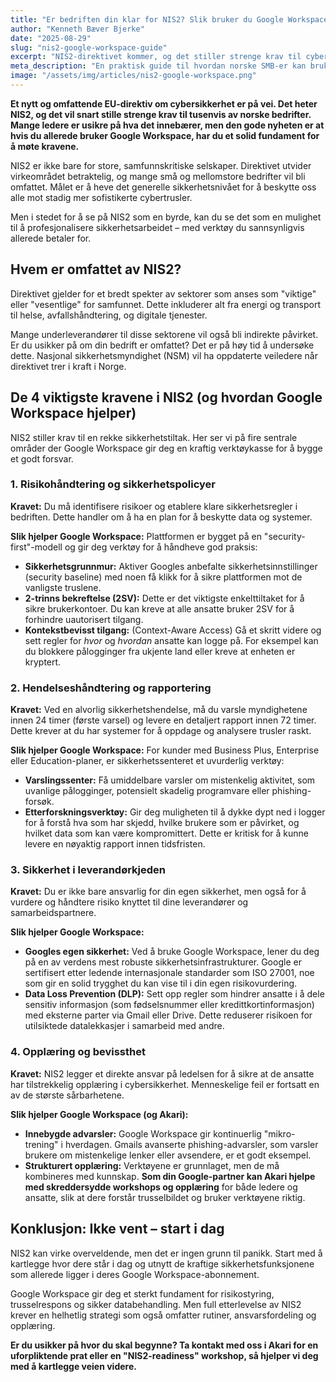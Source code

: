 ```yaml
---
title: "Er bedriften din klar for NIS2? Slik bruker du Google Workspace for å møte de nye EU-kravene"
author: "Kenneth Bæver Bjerke"
date: "2025-08-29"
slug: "nis2-google-workspace-guide"
excerpt: "NIS2-direktivet kommer, og det stiller strenge krav til cybersikkerhet. Oppdag hvordan Google Workspace gir deg verktøyene du trenger for risikostyring, rapportering og sikkerhet."
meta_description: "En praktisk guide til hvordan norske SMB-er kan bruke Google Workspace for å oppfylle kravene i EUs NIS2-direktiv. Lær om sikkerhetstiltak, rapportering og risikohåndtering."
image: "/assets/img/articles/nis2-google-workspace.png"
---
```


**Et nytt og omfattende EU-direktiv om cybersikkerhet er på vei. Det heter NIS2, og det vil snart stille strenge krav til tusenvis av norske bedrifter. Mange ledere er usikre på hva det innebærer, men den gode nyheten er at hvis du allerede bruker Google Workspace, har du et solid fundament for å møte kravene.**

NIS2 er ikke bare for store, samfunnskritiske selskaper. Direktivet utvider virkeområdet betraktelig, og mange små og mellomstore bedrifter vil bli omfattet. Målet er å heve det generelle sikkerhetsnivået for å beskytte oss alle mot stadig mer sofistikerte cybertrusler.

Men i stedet for å se på NIS2 som en byrde, kan du se det som en mulighet til å profesjonalisere sikkerhetsarbeidet – med verktøy du sannsynligvis allerede betaler for.

## Hvem er omfattet av NIS2?

Direktivet gjelder for et bredt spekter av sektorer som anses som "viktige" eller "vesentlige" for samfunnet. Dette inkluderer alt fra energi og transport til helse, avfallshåndtering, og digitale tjenester.

Mange underleverandører til disse sektorene vil også bli indirekte påvirket. Er du usikker på om din bedrift er omfattet? Det er på høy tid å undersøke dette. Nasjonal sikkerhetsmyndighet (NSM) vil ha oppdaterte veiledere når direktivet trer i kraft i Norge.

## De 4 viktigste kravene i NIS2 (og hvordan Google Workspace hjelper)

NIS2 stiller krav til en rekke sikkerhetstiltak. Her ser vi på fire sentrale områder der Google Workspace gir deg en kraftig verktøykasse for å bygge et godt forsvar.

### 1. Risikohåndtering og sikkerhetspolicyer

**Kravet:** Du må identifisere risikoer og etablere klare sikkerhetsregler i bedriften. Dette handler om å ha en plan for å beskytte data og systemer.

**Slik hjelper Google Workspace:**
Plattformen er bygget på en "security-first"-modell og gir deg verktøy for å håndheve god praksis:
* **Sikkerhetsgrunnmur:** Aktiver Googles anbefalte sikkerhetsinnstillinger (security baseline) med noen få klikk for å sikre plattformen mot de vanligste truslene.
* **2-trinns bekreftelse (2SV):** Dette er det viktigste enkelttiltaket for å sikre brukerkontoer. Du kan kreve at alle ansatte bruker 2SV for å forhindre uautorisert tilgang.
* **Kontekstbevisst tilgang:** (Context-Aware Access) Gå et skritt videre og sett regler for *hvor* og *hvordan* ansatte kan logge på. For eksempel kan du blokkere pålogginger fra ukjente land eller kreve at enheten er kryptert.

### 2. Hendelseshåndtering og rapportering

**Kravet:** Ved en alvorlig sikkerhetshendelse, må du varsle myndighetene innen 24 timer (første varsel) og levere en detaljert rapport innen 72 timer. Dette krever at du har systemer for å oppdage og analysere trusler raskt.

**Slik hjelper Google Workspace:**
For kunder med Business Plus, Enterprise eller Education-planer, er sikkerhetssenteret et uvurderlig verktøy:
* **Varslingssenter:** Få umiddelbare varsler om mistenkelig aktivitet, som uvanlige pålogginger, potensielt skadelig programvare eller phishing-forsøk.
* **Etterforskningsverktøy:** Gir deg muligheten til å dykke dypt ned i logger for å forstå hva som har skjedd, hvilke brukere som er påvirket, og hvilket data som kan være kompromittert. Dette er kritisk for å kunne levere en nøyaktig rapport innen tidsfristen.

### 3. Sikkerhet i leverandørkjeden

**Kravet:** Du er ikke bare ansvarlig for din egen sikkerhet, men også for å vurdere og håndtere risiko knyttet til dine leverandører og samarbeidspartnere.

**Slik hjelper Google Workspace:**
* **Googles egen sikkerhet:** Ved å bruke Google Workspace, lener du deg på en av verdens mest robuste sikkerhetsinfrastrukturer. Google er sertifisert etter ledende internasjonale standarder som ISO 27001, noe som gir en solid trygghet du kan vise til i din egen risikovurdering.
* **Data Loss Prevention (DLP):** Sett opp regler som hindrer ansatte i å dele sensitiv informasjon (som fødselsnummer eller kredittkortinformasjon) med eksterne parter via Gmail eller Drive. Dette reduserer risikoen for utilsiktede datalekkasjer i samarbeid med andre.

### 4. Opplæring og bevissthet

**Kravet:** NIS2 legger et direkte ansvar på ledelsen for å sikre at de ansatte har tilstrekkelig opplæring i cybersikkerhet. Menneskelige feil er fortsatt en av de største sårbarhetene.

**Slik hjelper Google Workspace (og Akari):**
* **Innebygde advarsler:** Google Workspace gir kontinuerlig "mikro-trening" i hverdagen. Gmails avanserte phishing-advarsler, som varsler brukere om mistenkelige lenker eller avsendere, er et godt eksempel.
* **Strukturert opplæring:** Verktøyene er grunnlaget, men de må kombineres med kunnskap. **Som din Google-partner kan Akari hjelpe med skreddersydde workshops og opplæring** for både ledere og ansatte, slik at dere forstår trusselbildet og bruker verktøyene riktig.

## Konklusjon: Ikke vent – start i dag

NIS2 kan virke overveldende, men det er ingen grunn til panikk. Start med å kartlegge hvor dere står i dag og utnytt de kraftige sikkerhetsfunksjonene som allerede ligger i deres Google Workspace-abonnement.

Google Workspace gir deg et sterkt fundament for risikostyring, trusselrespons og sikker databehandling. Men full etterlevelse av NIS2 krever en helhetlig strategi som også omfatter rutiner, ansvarsfordeling og opplæring.

**Er du usikker på hvor du skal begynne? Ta kontakt med oss i Akari for en uforpliktende prat eller en "NIS2-readiness" workshop, så hjelper vi deg med å kartlegge veien videre.**

